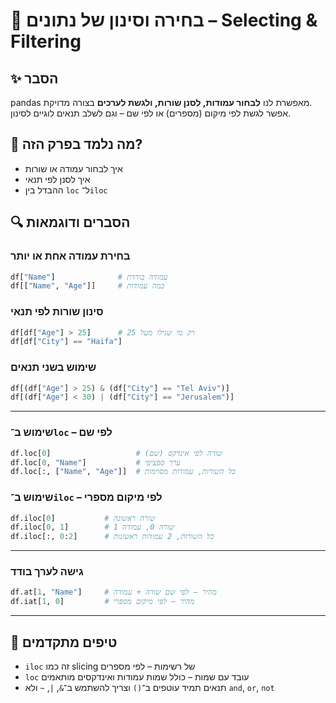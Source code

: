 # 📘 בחירה וסינון של נתונים – Selecting & Filtering

## ✨ הסבר

pandas מאפשרת לנו **לבחור עמודות, לסנן שורות, ולגשת לערכים** בצורה מדויקת.  
אפשר לגשת לפי מיקום (מספרים) או לפי שם – וגם לשלב תנאים לוגיים לסינון.

## 🧠 מה נלמד בפרק הזה?
- איך לבחור עמודה או שורות
- איך לסנן לפי תנאי
- ההבדל בין `loc` ל־`iloc`

## 🔍 הסברים ודוגמאות

### בחירת עמודה אחת או יותר
```python
df["Name"]              # עמודה בודדת
df[["Name", "Age"]]     # כמה עמודות
```

### סינון שורות לפי תנאי
```python
df[df["Age"] > 25]      # רק מי שגילו מעל 25
df[df["City"] == "Haifa"]
```

### שימוש בשני תנאים
```python
df[(df["Age"] > 25) & (df["City"] == "Tel Aviv")]
df[(df["Age"] < 30) | (df["City"] == "Jerusalem")]
```

---

### שימוש ב־`loc` – לפי שם
```python
df.loc[0]                   # שורה לפי אינדקס (שם)
df.loc[0, "Name"]           # ערך ספציפי
df.loc[:, ["Name", "Age"]]  # כל השורות, עמודות מסוימות
```

### שימוש ב־`iloc` – לפי מיקום מספרי
```python
df.iloc[0]           # שורה ראשונה
df.iloc[0, 1]        # שורה 0, עמודה 1
df.iloc[:, 0:2]      # כל השורות, 2 עמודות ראשונות
```

---

### גישה לערך בודד
```python
df.at[1, "Name"]     # מהיר – לפי שם שורה + עמודה
df.iat[1, 0]         # מהיר – לפי מיקום מספרי
```

---

## 💬 טיפים מתקדמים

* `iloc` זה כמו slicing של רשימות – לפי מספרים  
* `loc` עובד עם שמות – כולל שמות עמודות ואינדקסים מותאמים  
* תנאים תמיד עוטפים ב־`()` וצריך להשתמש ב־`&`, `|`, `~` ולא `and`, `or`, `not`

